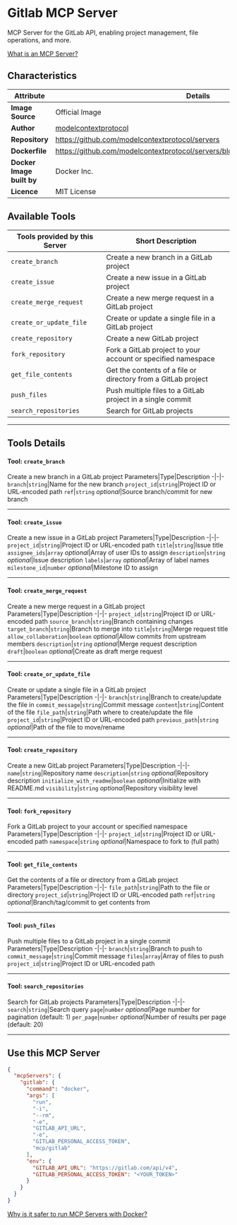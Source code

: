 # Gitlab MCP Server

MCP Server for the GitLab API, enabling project management, file operations, and more.

[What is an MCP Server?](https://www.anthropic.com/news/model-context-protocol)

## Characteristics
Attribute|Details|
|-|-|
**Image Source**|Official Image
|**Author**|[modelcontextprotocol](https://github.com/modelcontextprotocol)
**Repository**|https://github.com/modelcontextprotocol/servers
**Dockerfile**|https://github.com/modelcontextprotocol/servers/blob/2025.4.6/src/gitlab/Dockerfile
**Docker Image built by**|Docker Inc.
**Licence**|MIT License

## Available Tools
Tools provided by this Server|Short Description
-|-
`create_branch`|Create a new branch in a GitLab project|
`create_issue`|Create a new issue in a GitLab project|
`create_merge_request`|Create a new merge request in a GitLab project|
`create_or_update_file`|Create or update a single file in a GitLab project|
`create_repository`|Create a new GitLab project|
`fork_repository`|Fork a GitLab project to your account or specified namespace|
`get_file_contents`|Get the contents of a file or directory from a GitLab project|
`push_files`|Push multiple files to a GitLab project in a single commit|
`search_repositories`|Search for GitLab projects|

---
## Tools Details

#### Tool: **`create_branch`**
Create a new branch in a GitLab project
Parameters|Type|Description
-|-|-
`branch`|`string`|Name for the new branch
`project_id`|`string`|Project ID or URL-encoded path
`ref`|`string` *optional*|Source branch/commit for new branch

---
#### Tool: **`create_issue`**
Create a new issue in a GitLab project
Parameters|Type|Description
-|-|-
`project_id`|`string`|Project ID or URL-encoded path
`title`|`string`|Issue title
`assignee_ids`|`array` *optional*|Array of user IDs to assign
`description`|`string` *optional*|Issue description
`labels`|`array` *optional*|Array of label names
`milestone_id`|`number` *optional*|Milestone ID to assign

---
#### Tool: **`create_merge_request`**
Create a new merge request in a GitLab project
Parameters|Type|Description
-|-|-
`project_id`|`string`|Project ID or URL-encoded path
`source_branch`|`string`|Branch containing changes
`target_branch`|`string`|Branch to merge into
`title`|`string`|Merge request title
`allow_collaboration`|`boolean` *optional*|Allow commits from upstream members
`description`|`string` *optional*|Merge request description
`draft`|`boolean` *optional*|Create as draft merge request

---
#### Tool: **`create_or_update_file`**
Create or update a single file in a GitLab project
Parameters|Type|Description
-|-|-
`branch`|`string`|Branch to create/update the file in
`commit_message`|`string`|Commit message
`content`|`string`|Content of the file
`file_path`|`string`|Path where to create/update the file
`project_id`|`string`|Project ID or URL-encoded path
`previous_path`|`string` *optional*|Path of the file to move/rename

---
#### Tool: **`create_repository`**
Create a new GitLab project
Parameters|Type|Description
-|-|-
`name`|`string`|Repository name
`description`|`string` *optional*|Repository description
`initialize_with_readme`|`boolean` *optional*|Initialize with README.md
`visibility`|`string` *optional*|Repository visibility level

---
#### Tool: **`fork_repository`**
Fork a GitLab project to your account or specified namespace
Parameters|Type|Description
-|-|-
`project_id`|`string`|Project ID or URL-encoded path
`namespace`|`string` *optional*|Namespace to fork to (full path)

---
#### Tool: **`get_file_contents`**
Get the contents of a file or directory from a GitLab project
Parameters|Type|Description
-|-|-
`file_path`|`string`|Path to the file or directory
`project_id`|`string`|Project ID or URL-encoded path
`ref`|`string` *optional*|Branch/tag/commit to get contents from

---
#### Tool: **`push_files`**
Push multiple files to a GitLab project in a single commit
Parameters|Type|Description
-|-|-
`branch`|`string`|Branch to push to
`commit_message`|`string`|Commit message
`files`|`array`|Array of files to push
`project_id`|`string`|Project ID or URL-encoded path

---
#### Tool: **`search_repositories`**
Search for GitLab projects
Parameters|Type|Description
-|-|-
`search`|`string`|Search query
`page`|`number` *optional*|Page number for pagination (default: 1)
`per_page`|`number` *optional*|Number of results per page (default: 20)

---
## Use this MCP Server

```json
{
  "mcpServers": {
    "gitlab": {
      "command": "docker",
      "args": [
        "run",
        "-i",
        "--rm",
        "-e",
        "GITLAB_API_URL",
        "-e",
        "GITLAB_PERSONAL_ACCESS_TOKEN",
        "mcp/gitlab"
      ],
      "env": {
        "GITLAB_API_URL": "https://gitlab.com/api/v4",
        "GITLAB_PERSONAL_ACCESS_TOKEN": "<YOUR_TOKEN>"
      }
    }
  }
}
```

[Why is it safer to run MCP Servers with Docker?](https://www.docker.com/blog/the-model-context-protocol-simplifying-building-ai-apps-with-anthropic-claude-desktop-and-docker/)
